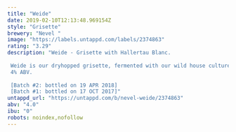 ```yaml
---
title: "Weide"
date: 2019-02-10T12:13:48.969154Z
style: "Grisette"
brewery: "Nevel "
image: "https://labels.untappd.com/labels/2374863"
rating: "3.29"
description: "Weide - Grisette with Hallertau Blanc.  Weide is our dryhopped grisette, fermented with our wild house culture. This second edition is dryhopped with organic Hallertau Blanc, which gives subtle aromas of freshly mowed grass and hay garnished with crisp gooseberries. Light floral notes give the impression of distant fruit trees in bloom. Weide is a refreshing, dry, mildly complex and bitter table beer with a relatively low ABV, making this a very approachable and enjoyable beer year-round.  4% ABV.   [Batch #2: bottled on 19 APR 2018] [Batch #1: bottled on 17 OCT 2017]"
untappd_url: "https://untappd.com/b/nevel-weide/2374863"
abv: "4.0"
ibu: "0"
robots: noindex,nofollow
---
```

